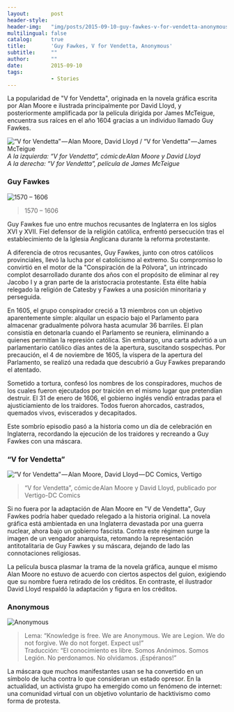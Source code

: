 ```yaml
---
layout:       post
header-style: 
header-img:   "img/posts/2015-09-10-guy-fawkes-v-for-vendetta-anonymous.jpg"
multilingual: false
catalog:      true
title:        'Guy Fawkes, V for Vendetta, Anonymous'
subtitle:     ""
author:       ""
date:         2015-09-10
tags:
              - Stories
---
```


La popularidad de "V for Vendetta", originada en la novela gráfica escrita por Alan Moore e ilustrada principalmente por David Lloyd, y posteriormente amplificada por la película dirigida por James McTeigue, encuentra sus raíces en el año 1604 gracias a un individuo llamado Guy Fawkes.

![“V for Vendetta” — Alan Moore, David Lloyd / “V for Vendetta” — James McTeigue]({{site.baseurl}}/img/posts/in-post/2015-09-10-guy-fawkes-v-for-vendetta-anonymous-0.jpg)
*A la izquierda: “V for Vendetta”, cómic de Alan Moore y David Lloyd\
A la derecha:  “V for Vendetta”, película de James McTeigue*


### Guy Fawkes
![1570 – 1606]({{site.baseurl}}/img/posts/in-post/2015-09-10-guy-fawkes-v-for-vendetta-anonymous-1.jpg)
> 1570 – 1606


Guy Fawkes fue uno entre muchos recusantes de Inglaterra en los siglos XVI y XVII. Fiel defensor de la religión católica, enfrentó persecución tras el establecimiento de la Iglesia Anglicana durante la reforma protestante.

A diferencia de otros recusantes, Guy Fawkes, junto con otros católicos provinciales, llevó la lucha por el catolicismo al extremo. Su compromiso lo convirtió en el motor de la "Conspiración de la Pólvora", un intrincado complot desarrollado durante dos años con el propósito de eliminar al rey Jacobo I y a gran parte de la aristocracia protestante. Esta élite había relegado la religión de Catesby y Fawkes a una posición minoritaria y perseguida.

En 1605, el grupo conspirador creció a 13 miembros con un objetivo aparentemente simple: alquilar un espacio bajo el Parlamento para almacenar gradualmente pólvora hasta acumular 36 barriles. El plan consistía en detonarla cuando el Parlamento se reuniera, eliminando a quienes permitían la represión católica. Sin embargo, una carta advirtió a un parlamentario católico días antes de la apertura, suscitando sospechas. Por precaución, el 4 de noviembre de 1605, la víspera de la apertura del Parlamento, se realizó una redada que descubrió a Guy Fawkes preparando el atentado.

Sometido a tortura, confesó los nombres de los conspiradores, muchos de los cuales fueron ejecutados por traición en el mismo lugar que pretendían destruir. El 31 de enero de 1606, el gobierno inglés vendió entradas para el ajusticiamiento de los traidores. Todos fueron ahorcados, castrados, quemados vivos, eviscerados y decapitados.

Este sombrío episodio pasó a la historia como un día de celebración en Inglaterra, recordando la ejecución de los traidores y recreando a Guy Fawkes con una máscara.


### “V for Vendetta”
![“V for Vendetta” — Alan Moore, David Lloyd — DC Comics, Vertigo]({{site.baseurl}}/img/posts/in-post/2015-09-10-guy-fawkes-v-for-vendetta-anonymous-2.jpg)
> “V for Vendetta”, cómic de Alan Moore y David Lloyd, publicado por Vertigo-DC Comics


Si no fuera por la adaptación de Alan Moore en "V de Vendetta", Guy Fawkes podría haber quedado relegado a la historia original. La novela gráfica está ambientada en una Inglaterra devastada por una guerra nuclear, ahora bajo un gobierno fascista. Contra este régimen surge la imagen de un vengador anarquista, retomando la representación antitotalitaria de Guy Fawkes y su máscara, dejando de lado las connotaciones religiosas.

La película busca plasmar la trama de la novela gráfica, aunque el mismo Alan Moore no estuvo de acuerdo con ciertos aspectos del guion, exigiendo que su nombre fuera retirado de los créditos. En contraste, el ilustrador David Lloyd respaldó la adaptación y figura en los créditos.


### Anonymous
![Anonymous]({{site.baseurl}}/img/posts/in-post/2015-09-10-guy-fawkes-v-for-vendetta-anonymous-3.jpg)
> Lema: “Knowledge is free. We are Anonymous. We are Legion. We do not forgive. We do not forget. Expect us!”\
>Traducción: “El conocimiento es libre. Somos Anónimos. Somos Legión. No perdonamos. No olvidamos. ¡Espéranos!”


La máscara que muchos manifestantes usan se ha convertido en un símbolo de lucha contra lo que consideran un estado opresor. En la actualidad, un activista grupo ha emergido como un fenómeno de internet: una comunidad virtual con un objetivo voluntario de hacktivismo como forma de protesta.